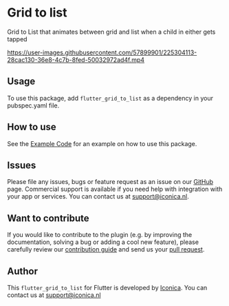 # Grid to list
Grid to List that animates between grid and list when a child in either gets tapped

https://user-images.githubusercontent.com/57899901/225304113-28cac130-36e8-4c7b-8fed-50032972ad4f.mp4

## Usage

To use this package, add `flutter_grid_to_list` as a dependency in your pubspec.yaml file.

## How to use

See the [Example Code](example/lib/main.dart) for an example on how to use this package.

## Issues

Please file any issues, bugs or feature request as an issue on our [GitHub](https://github.com/Iconica-Development/to_do_list) page. Commercial support is available if you need help with integration with your app or services. You can contact us at [support@iconica.nl](mailto:support@iconica.nl).

## Want to contribute

If you would like to contribute to the plugin (e.g. by improving the documentation, solving a bug or adding a cool new feature), please carefully review our [contribution guide](./CONTRIBUTING.md) and send us your [pull request](https://github.com/Iconica-Development/to_do_list/pulls).

## Author

This `flutter_grid_to_list` for Flutter is developed by [Iconica](https://iconica.nl). You can contact us at <support@iconica.nl>